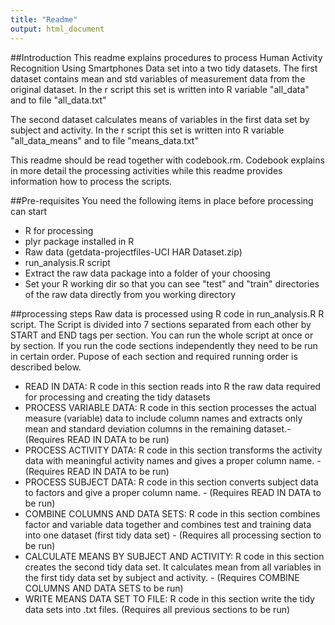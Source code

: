 ```yaml
---
title: "Readme"
output: html_document
---
```


##Introduction
This readme explains procedures to process Human Activity Recognition Using Smartphones Data set
into a two tidy datasets. 
The first dataset contains mean and std variables of measurement data from the original dataset.
In the r script this set is written into R variable "all_data" and to file "all_data.txt"

The second dataset calculates means of variables in the first data set by subject and activity.
In the r script this set is written into R variable "all_data_means" and to file "means_data.txt"

This readme should be read together with codebook.rm. Codebook explains in more detail the processing activities while 
this readme provides information how to process the scripts.

##Pre-requisites
You need the following items in place before processing can start

* R for processing
* plyr package installed in R
* Raw data (getdata-projectfiles-UCI HAR Dataset.zip)
* run_analysis.R script
* Extract the raw data package into a folder of your choosing
* Set your R working dir so that you can see "test" and "train" directories of the raw data
directly from you working directory

##processing steps
Raw data is processed using R code in run_analysis.R R script.
The Script is divided into 7 sections separated from each other by START and END tags per section.
You can run the whole script at once or by section. If you run the code sections independently 
they need to be run in certain order. Pupose of each section and required running order is described below. 

* READ IN DATA: R code in this section reads into R the raw data required for processing and creating the tidy datasets
* PROCESS VARIABLE DATA: R code in this section processes the actual measure (variable) data to include column names and extracts only mean and standard deviation columns in the remaining dataset.- (Requires READ IN DATA to be run)
* PROCESS ACTIVITY DATA: R code in this section transforms the activity data with meaningful activity names and gives a proper column name. - (Requires READ IN DATA to be run)
* PROCESS SUBJECT DATA: R code in this section converts subject data to factors and give a proper column name. - (Requires READ IN DATA to be run)
* COMBINE COLUMNS AND DATA SETS: R code in this section combines factor and variable data together and combines test and training data into one dataset (first tidy data set) - (Requires all processing section to be run)
* CALCULATE MEANS BY SUBJECT AND ACTIVITY: R code in this section creates the second tidy data set. It calculates mean from all variables in the first tidy data set by subject and activity. - (Requires COMBINE COLUMNS AND DATA SETS to be run)
* WRITE MEANS DATA SET TO FILE: R code in this section write the tidy data sets into .txt files. (Requires all previous sections to be run)


